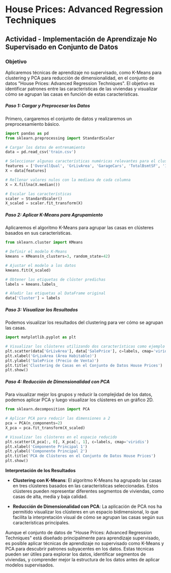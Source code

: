 # House Prices: Advanced Regression Techniques

## Actividad - Implementación de Aprendizaje No Supervisado en Conjunto de Datos

### Objetivo
Aplicaremos técnicas de aprendizaje no supervisado, como K-Means para clustering y PCA para reducción de dimensionalidad, en el conjunto de datos "House Prices: Advanced Regression Techniques". El objetivo es identificar patrones entre las características de las viviendas y visualizar cómo se agrupan las casas en función de estas características.

##### Paso 1: Cargar y Preprocesar los Datos
Primero, cargaremos el conjunto de datos y realizaremos un preprocesamiento básico.

```python
import pandas as pd
from sklearn.preprocessing import StandardScaler

# Cargar los datos de entrenamiento
data = pd.read_csv('train.csv')

# Seleccionar algunas características numéricas relevantes para el clustering
features = ['OverallQual', 'GrLivArea', 'GarageCars', 'TotalBsmtSF', '1stFlrSF', 'YearBuilt', 'YearRemodAdd']
X = data[features]

# Rellenar valores nulos con la mediana de cada columna
X = X.fillna(X.median())

# Escalar las características
scaler = StandardScaler()
X_scaled = scaler.fit_transform(X)
```


##### Paso 2: Aplicar K-Means para Agrupamiento
Aplicaremos el algoritmo K-Means para agrupar las casas en clústeres basados en sus características.

```python
from sklearn.cluster import KMeans

# Definir el modelo K-Means
kmeans = KMeans(n_clusters=3, random_state=42)

# Ajustar el modelo a los datos
kmeans.fit(X_scaled)

# Obtener las etiquetas de clúster predichas
labels = kmeans.labels_

# Añadir las etiquetas al DataFrame original
data['Cluster'] = labels
```

##### Paso 3: Visualizar los Resultados
Podemos visualizar los resultados del clustering para ver cómo se agrupan las casas.

``` python
import matplotlib.pyplot as plt

# Visualizar los clústeres utilizando dos características como ejemplo
plt.scatter(data['GrLivArea'], data['SalePrice'], c=labels, cmap='viridis')
plt.xlabel('GrLivArea (Área Habitable)')
plt.ylabel('SalePrice (Precio de Venta)')
plt.title('Clustering de Casas en el Conjunto de Datos House Prices')
plt.show()
```

##### Paso 4: Reducción de Dimensionalidad con PCA
Para visualizar mejor los grupos y reducir la complejidad de los datos, podemos aplicar PCA y luego visualizar los clústeres en un gráfico 2D.

``` python
from sklearn.decomposition import PCA

# Aplicar PCA para reducir las dimensiones a 2
pca = PCA(n_components=2)
X_pca = pca.fit_transform(X_scaled)

# Visualizar los clústeres en el espacio reducido
plt.scatter(X_pca[:, 0], X_pca[:, 1], c=labels, cmap='viridis')
plt.xlabel('Componente Principal 1')
plt.ylabel('Componente Principal 2')
plt.title('PCA de Clústeres en el Conjunto de Datos House Prices')
plt.show()
```

**Interpretación de los Resultados**
* **Clustering con K-Means**: El algoritmo K-Means ha agrupado las casas en tres clústeres basados en las características seleccionadas. Estos clústeres pueden representar diferentes segmentos de viviendas, como casas de alta, media y baja calidad.

* **Reducción de Dimensionalidad con PCA**: La aplicación de PCA nos ha permitido visualizar los clústeres en un espacio bidimensional, lo que facilita la interpretación visual de cómo se agrupan las casas según sus características principales.

Aunque el conjunto de datos de "House Prices: Advanced Regression Techniques" está diseñado principalmente para aprendizaje supervisado, es posible aplicar técnicas de aprendizaje no supervisado como K-Means y PCA para descubrir patrones subyacentes en los datos. Estas técnicas pueden ser útiles para explorar los datos, identificar segmentos de viviendas, y comprender mejor la estructura de los datos antes de aplicar modelos supervisados.